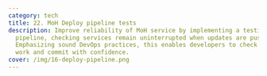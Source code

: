 ```yaml
---
category: tech
title: 22. MoH Deploy pipeline tests
description: Improve reliability of MoH service by implementing a testing
  pipeline, checking services remain uninterrupted when updates are pushed live.
  Emphasizing sound DevOps practices, this enables developers to check their
  work and commit with confidence.
cover: /img/16-deploy-pipeline.png
---
```

